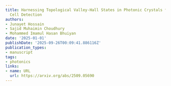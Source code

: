 ```yaml
---
title: Harnessing Topological Valley-Hall States in Photonic Crystals for Robust Cancer
  Cell Detection
authors:
- Junayet Hossain
- Sajid Muhaimin Choudhury
- Mohammed Imamul Hasan Bhuiyan
date: '2025-01-01'
publishDate: '2025-09-26T00:09:41.886116Z'
publication_types:
- manuscript
tags:
- photonics
links:
- name: URL
  url: https://arxiv.org/abs/2509.05690
---
```

